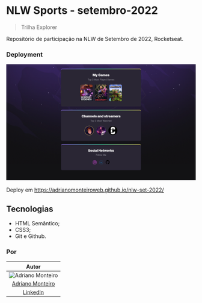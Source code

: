 # NLW Sports - setembro-2022

> Trilha Explorer

Repositório de participação na NLW de Setembro de 2022, Rocketseat.

### Deployment

![preview](./.github/preview.png)

<div>
  <p>Deploy em <a href="https://adrianomonteiroweb.github.io/nlw-set-2022/">https://adrianomonteiroweb.github.io/nlw-set-2022/</a></p>
</div>

## Tecnologias

- HTML Semântico;
- CSS3;
- Git e Github.

### Por

<div>
  <table>
    <thead>
      <tr>
        <th>Autor</th>
      </tr>
    </thhead>
    <tbody>
      <tr>
        <td><img src="https://avatars.githubusercontent.com/u/47261292?v=4" alt="Adriano Monteiro" width="100x" /></td>
      </tr>
      <tr>
        <td style="text-align: center">
          <a href="https://www.linkedin.com/in/adrianomonteirodev/" target="_blank">Adriano Monteiro</a>
        </td>
      </tr>
      <tr>
        <td style="text-align: center">
          <a href="https://www.linkedin.com/in/adrianomonteirodev/" target="_blank">LinkedIn</a>
        </td>
      </tr>
    </tbody>
  </table>
</div>
